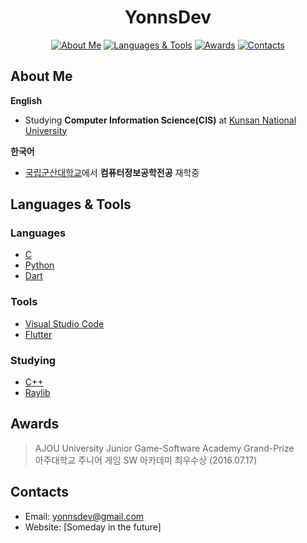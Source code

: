 <div align="center"> 
  <h1>YonnsDev</h1>
  
  [![About Me](https://img.shields.io/badge/-ABOUT%20ME-blue?style=for-the-badge)](#About-Me)
  [![Languages & Tools](https://img.shields.io/badge/-LANGUAGES%20&%20TOOLS-green?style=for-the-badge)](#Languages-&-Tools)
  [![Awards](https://img.shields.io/badge/-AWARDS-yellow?style=for-the-badge)](#Awards)
  [![Contacts](https://img.shields.io/badge/-CONTACTS-orange?style=for-the-badge)](#Contacts)
  
  
  <!-- (Text Version)
  **[About Me](#About-Me) • [Languages & Tools](#Languages-&-Tools) • [Awards](#Awards) • [Contacts](#Contacts)**
  -->
  
</div>

<!-- [========================================== About Me ==========================================] -->

## About Me
**English**
- Studying **Computer Information Science(CIS)** at [Kunsan National University](https://www.kunsan.ac.kr/en/index.kunsan)

**한국어**
- [국립군산대학교](https://www.kunsan.ac.kr/index.kunsan)에서 **컴퓨터정보공학전공** 재학중


<!-- [====================================== Languages & Tools =====================================] -->
## Languages & Tools

### Languages
- [C](#Languages)
- [Python](https://www.python.org/)
- [Dart](https://dart.dev/)

### Tools
- [Visual Studio Code](https://code.visualstudio.com/)
- [Flutter](https://flutter.dev/)

### Studying
- [C++](#Studying)
- [Raylib](https://www.raylib.com/)

<!-- [=========================================== Awards ===========================================] -->

## Awards

>AJOU University Junior Game-Software Academy Grand-Prize  
아주대학교 주니어 게임 SW 아카데미 최우수상 (2016.07.17)

<!-- [========================================== Contacts ==========================================] -->
## Contacts
- Email: yonnsdev@gmail.com
- Website: [Someday in the future]


<!-- 
[Resources for future edits]
Icons: https://github.com/devicons/devicon
Shields: https://shields.io/
-->
